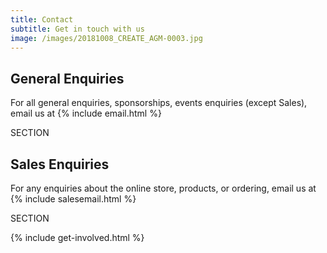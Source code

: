 ```yaml
---
title: Contact
subtitle: Get in touch with us
image: /images/20181008_CREATE_AGM-0003.jpg
---
```

## General Enquiries

For all general enquiries, sponsorships, events enquiries (except Sales), email us at {% include email.html %}

SECTION

## Sales Enquiries

For any enquiries about the online store, products, or ordering, email us at {% include salesemail.html %}

SECTION

{% include get-involved.html %}
